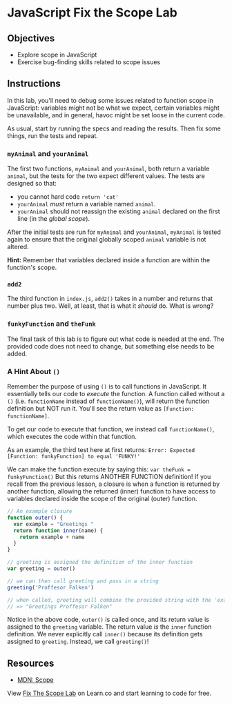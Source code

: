 # JavaScript Fix the Scope Lab

## Objectives

- Explore scope in JavaScript
- Exercise bug-finding skills related to scope issues

## Instructions

In this lab, you'll need to debug some issues related to function scope in
JavaScript: variables might not be what we expect, certain variables might be
unavailable, and in general, havoc might be set loose in the current code.

As usual, start by running the specs and reading the results. Then fix some
things, run the tests and repeat.

### `myAnimal` and `yourAnimal`

The first two functions, `myAnimal` and `yourAnimal`, both return a variable
`animal`, but the tests for the two expect different values. The tests are
designed so that:

- you cannot hard code `return 'cat'`
- `yourAnimal` _must_ return a variable named `animal`.
- `yourAnimal` should not reassign the existing `animal` declared on the first
  line (in the _global scope_).

After the initial tests are run for `myAnimal` and `yourAnimal`, `myAnimal` is
tested again to ensure that the original globally scoped `animal` variable is
not altered.

**Hint:** Remember that variables declared inside a function are within the
function's scope.

### `add2`

The third function in `index.js`, `add2()` takes in a number and returns that
number plus two. Well, at least, that is what it _should_ do. What is wrong?

### `funkyFunction` and `theFunk`

The final task of this lab is to figure out what code is needed at the end. The
provided code does not need to change, but something else needs to be added.

### A Hint About `()`

Remember the purpose of using `()` is to call functions in JavaScript. It
essentially tells our code to *execute* the function. A function called without
a `()` (i.e. `functionName` instead of `functionName()`), will return the
function definition but NOT run it. You'll see the return value as `[Function:
functionName]`.

To get our code to execute that function, we instead call `functionName()`,
which executes the code within that function.

As an example, the third test here at first returns: `Error: Expected [Function:
funkyFunction] to equal 'FUNKY!'`

We can make the function execute by saying this: `var theFunk = funkyFunction()`
But this returns ANOTHER FUNCTION definition! If you recall from the previous
lesson, a closure is when a function is returned by another function, allowing
the returned (inner) function to have access to variables declared inside the
scope of the original (outer) function.

```js
// An example closure
function outer() {
  var example = "Greetings "
  return function inner(name) {
    return example + name
  }
}

// greeting is assigned the definition of the inner function
var greeting = outer()

// we can then call greeting and pass in a string
greeting('Proffesor Falken')

// when called, greeting will combine the provided string with the 'example' variable defined in the outer function
// => "Greetings Proffesor Falken"
```

Notice in the above code, `outer()` is called once, and its return value is
assigned to the `greeting` variable. The return value _is_ the `inner` function
definition. We never explicitly call `inner()` because its definition gets
assigned to `greeting`. Instead, we call `greeting()`!

## Resources

- [MDN: Scope](https://developer.mozilla.org/en-US/docs/Glossary/Scope)

<p class='util--hide'>View <a href='https://learn.co/lessons/javascript-fix-the-scope-lab'>Fix The Scope Lab</a> on Learn.co and start learning to code for free.</p>

